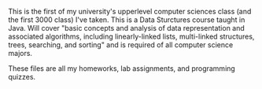 This is the first of my university's upperlevel computer sciences class (and the first 3000 class) I've taken. This is a Data Sturctures course taught in Java. Will cover "basic concepts and analysis of data representation and associated algorithms, including linearly-linked lists, multi-linked structures, trees, searching, and sorting" and is required of all computer science majors. 

These files are all my homeworks, lab assignments, and programming quizzes. 
